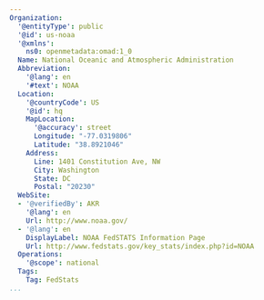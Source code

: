 ```yaml
---
Organization:
  '@entityType': public
  '@id': us-noaa
  '@xmlns':
    ns0: openmetadata:omad:1_0
  Name: National Oceanic and Atmospheric Administration
  Abbreviation:
    '@lang': en
    '#text': NOAA
  Location:
    '@countryCode': US
    '@id': hq
    MapLocation:
      '@accuracy': street
      Longitude: "-77.0319806"
      Latitude: "38.8921046"
    Address:
      Line: 1401 Constitution Ave, NW
      City: Washington
      State: DC
      Postal: "20230"
  WebSite:
  - '@verifiedBy': AKR
    '@lang': en
    Url: http://www.noaa.gov/
  - '@lang': en
    DisplayLabel: NOAA FedSTATS Information Page
    Url: http://www.fedstats.gov/key_stats/index.php?id=NOAA
  Operations:
    '@scope': national
  Tags:
    Tag: FedStats
...
```


